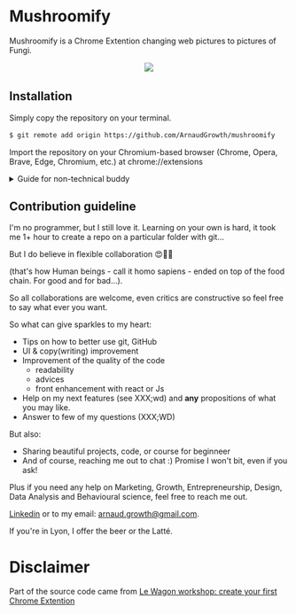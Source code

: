 # Mushroomify

Mushroomify is a Chrome Extention changing web pictures to pictures of Fungi. 

<p align="center">
  <img src="images/readMe/MushroomifySnapshot.gif" width="550" />
</p>

## Installation

Simply copy the repository on your terminal.

```bash
$ git remote add origin https://github.com/ArnaudGrowth/mushroomify
```

Import the repository on your Chromium-based browser (Chrome, Opera, Brave, Edge, Chromium, etc.) at chrome://extensions


<details>
<summary>Guide for non-technical buddy</summary>

1. Go to https://github.com/ArnaudGrowth/mushroomify and download the folder 

<p align="center">
  <img src="images/readMe/dummyGuide1.png" width="550" />
</p>

2. Go to your downloads and right-click on the file to unzip it. 
(7-Zip recommended, but built-in compresser work perfectly fine)

<p align="center">
  <img src="images/readMe/dummyGuide2.png" width="550" />
</p>


3. Go to chrome://extensions/ and select Developer mode

<p align="center">
  <img src="images/readMe/dummyGuide3.png" width="550" />
</p>


4. Load the unpacked extension.

<p align="center">
  <img src="images/readMe/dummyGuide4.png" width="550" />
</p>

You now have Mushroomify 😍

5. Last step: Pin the extension. 

<p align="center">
  <img src="images/readMe/dummyGuide5.png" width="550" />
</p>


Now just go to any site you want, click on the extension and you'll see some wonder...


</details>

## Contribution guideline

I'm no programmer, but I still love it. Learning on your own is hard, it took me 1+ hour to create a repo on a particular folder with git...

But I do believe in flexible collaboration 😍👨‍💻

(that's how Human beings - call it homo sapiens - ended on top of the food chain. For good and for bad...). 

So all collaborations are welcome, even critics are constructive so feel free to say what ever you want. 

So what can give sparkles to my heart: 
- Tips on how to better use git, GitHub
- UI & copy(writing) improvement
- Improvement of the quality of the code
  - readability
  - advices
  - front enhancement with react or Js
- Help on my next features (see XXX;wd) and **any** propositions of what you may like.
- Answer to few of my questions (XXX;WD)

But also: 
- Sharing beautiful projects, code, or course for beginneer 
- And of course, reaching me out to chat :) Promise I won't bit, even if you ask!

Plus if you need any help on Marketing, Growth, Entrepreneurship, Design, Data Analysis and Behavioural science, feel free to reach me out.

[Linkedin](https://www.linkedin.com/in/consulting-and-growth-hacking/) or to my email: arnaud.growth@gmail.com.

If you're in Lyon, I offer the beer or the Latté. 

# Disclaimer
Part of the source code came from [Le Wagon workshop: create your first Chrome Extention](https://github.com/trouni/workshop-chrome-extension)
